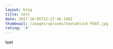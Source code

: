 ```yaml
---
layout: blog
title: test
date: 2017-10-05T22:27:48.198Z
thumbnail: /images/uploads/Vantablack-FEAT.jpg
rating: '4'
---
```

tset

